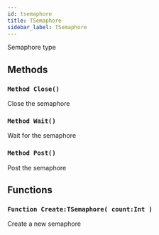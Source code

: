 ```yaml
---
id: tsemaphore
title: TSemaphore
sidebar_label: TSemaphore
---
```


Semaphore type


## Methods

### `Method Close()`

Close the semaphore


### `Method Wait()`

Wait for the semaphore


### `Method Post()`

Post the semaphore


## Functions

### `Function Create:TSemaphore( count:Int )`

Create a new semaphore


